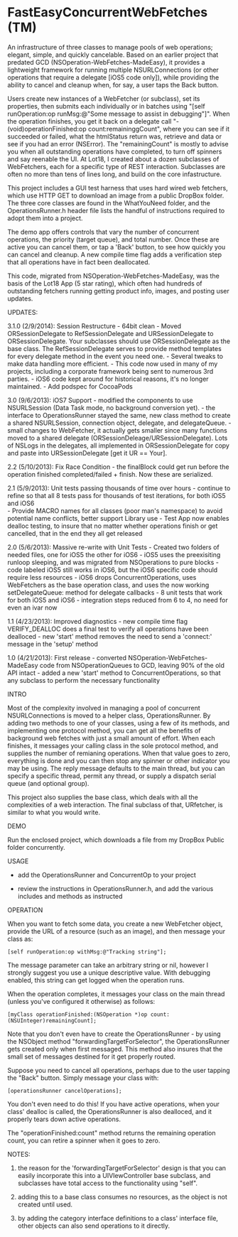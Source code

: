 FastEasyConcurrentWebFetches (TM)
============================

An infrastructure of three classes to manage pools of web operations; elegant, simple, and quickly cancelable. Based on an earlier project that predated GCD (NSOperation-WebFetches-MadeEasy), it provides a lightweight framework for running multiple NSURLConnections (or other operations that require a delegate [iOS5 code only]), while providing the ability to cancel and cleanup when, for say, a user taps the Back button.

Users create new instances of a WebFetcher (or subclass), set its properties, then submits each individually or in batches using "[self runOperation:op runMsg:@"Some message to assist in debugging"]". When the operation finishes, you get it back on a delegate call "- (void)operationFinished:op count:remaininggCount", where you can see if it succeeded or failed, what the htmlStatus return was, retrieve and data or see if you had an error (NSError). The "remainingCount" is mostly to advise you when all outstanding operations have completed, to turn off spinners and say reenable the UI. At Lot18, I created about a dozen subclasses of WebFetchers, each for a specific type of REST interaction. Subclasses are often no more than tens of lines long, and build on the core infastructure.

This project includes a GUI test harness that uses hard wired web fetchers, which use HTTP GET to download an image from a public DropBox folder. The three core classes are found in the WhatYouNeed folder, and the OperationsRunner.h header file lists the handful of instructions required to adopt them into a project.

The demo app offers controls that vary the number of concurrent operations, the priority (target queue), and total number. Once these are active you can cancel them, or tap a 'Back' button, to see how quickly you can cancel and cleanup. A new compile time flag adds a verification step that all operations have in fact been deallocated.

This code, migrated from NSOperation-WebFetches-MadeEasy, was the basis of the Lot18 App (5 star rating), which often had hundreds of outstanding fetchers running getting product info, images, and posting user updates.

UPDATES:

  3.1.0 (2/9/2014): Session Restructure
    - 64bit clean
    - Moved ORSessionDelegate to RefSessionDelegate and URSessionDelegate to ORSessionDelegate. Your subclasses should use ORSessionDelegate as the base class. The RefSessionDelegate serves to provide method templates for every delegate method in the event you need one.
	- Several tweaks to make data handling more efficient.
	- This code now used in many of my projects, including a corporate framework being sent to numerous 3rd parties.
	- iOS6 code kept around for historical reasons, it's no longer maintained.
	- Add podspec for CocoaPods

  3.0 (9/6/2013): iOS7 Support
    - modified the components to use NSURLSession (Data Task mode, no background conversion yet).
	- the interface to OperationsRunner stayed the same, new class method to create a shared NSURLSession, connection object, delegate, and delegateQueue.
	- small changes to WebFetcher, it actually gets smaller since many functions moved to a shared delegate (ORSessionDeleage/URSessionDelegate). Lots of NSLogs in the delegates, all implemented in ORSessionDelegate for copy and paste into URSessionDelegate [get it UR == Your].
  
  2.2 (5/10/2013): Fix Race Condition
    - the finalBlock could get run before the operation finished completed/failed + finish. Now these are serialized.
  
  2.1 (5/9/2013): Unit tests passing thousands of time over hours
    - continue to refine so that all 8 tests pass for thousands of test iterations, for both iOS5 and iOS6  
    - Provide MACRO names for all classes (poor man's namespace) to avoid potential name conflicts, better support Library use
    - Test App now enables dealloc testing, to insure that no matter whether operations finish or get cancelled, that in the end they all get released
  
  2.0 (5/6/2013): Massive re-write with Unit Tests
    - Created two folders of needed files, one for iOS5 the other for iOS6
	- iOS5 uses the preexisiting runloop sleeping, and was migrated from NSOperations to pure blocks
	- code labeled iOS5 still works in iOS6, but the iOS6 specific code should require less resources
	- iOS6 drops ConcurrentOperations, uses WebFetchers as the base operation class, and uses the now working setDelegateQueue: method for delegate callbacks
	- 8 unit tests that work for both iOS5 and iOS6
	- integration steps reduced from 6 to 4, no need for even an ivar now

  1.1 (4/23/2013): Improved diagnostics
    - new compile time flag VERIFY_DEALLOC does a final test to verify all operations have been dealloced
	- new 'start' method removes the need to send a 'connect:' message in the 'setup' method

  1.0 (4/21/2013): First release
    - converted NSOperation-WebFetches-MadeEasy code from NSOperationQueues to GCD, leaving 90% of the old API intact
    - added a new 'start' method to ConcurrentOperations, so that any subclass to perform the necessary functionality

INTRO

Most of the complexity involved in managing a pool of concurrent NSURLConnections is moved to a helper class, OperationsRunner. By adding two methods to one of your classes, using a few of its methods, and implementing one protocol method, you can get all the benefits of background web fetches with just a small amount of effort. When each finishes, it messages your calling class in the sole protocol method, and supplies the number of remianing operations. When that value goes to zero, everything is done and you can then stop any spinner or other indicator you may be using. The reply message defaults to the main thread, but you can specify a specific thread, permit any thread, or supply a dispatch serial queue (and optional group).

This project also supplies the base class, which deals with all the complexities of a web interaction. The final subclass of that, URfetcher, is similar to what you would write.

DEMO

Run the enclosed project, which downloads a file from my DropBox Public folder concurrently.

USAGE

- add the OperationsRunner and ConcurrentOp to your project

- review the instructions in OperationsRunner.h, and add the various includes and methods as instructed

OPERATION

When you want to fetch some data, you create a new WebFetcher object, provide the URL of a resource (such as an image), and then message your class as:

    [self runOperation:op withMsg:@"Tracking string"];

The message parameter can take an arbitrary string or nil, however I strongly suggest you use a unique descriptive value. With debugging enabled, this string can get logged when the operation runs.

When the operation completes, it messages your class on the main thread (unless you've configured it otherwise) as follows:

    [myClass operationFinished:(NSOperation *)op count:(NSUInteger)remainingCount];

Note that you don't even have to create the OperationsRunner - by using the NSObject method "forwardingTargetForSelector", the OperationsRunner gets created only when first messaged. This method also insures that the small set of messages destined for it get properly routed.

Suppose you need to cancel all operations, perhaps due to the user tapping the "Back" button. Simply message your class with:

    [operationsRunner cancelOperations];

You don't even need to do this! If you have active operations, when your class' dealloc is called, the OperationsRunner is also dealloced, and it properly tears down active operations.

The "operationFinished:count" method returns the remaining operation count, you can retire a spinner when it goes to zero.

NOTES:

1) the reason for the 'forwardingTargetForSelector' design is that you can easily incorporate this into a UIVIewController base subclass, and subclasses have total access to the functionality using "self".

2) adding this to a base class consumes no resources, as the object is not created until used.

3) by adding the category interface definitions to a class' interface file, other objects can also send operations to it directly.
